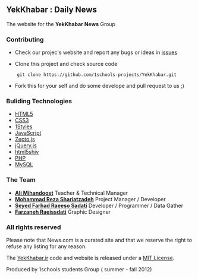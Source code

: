 ## YekKhabar : Daily News
The website for the **YekKhabar News** Group


### Contributing

* Check our projec's website and report any bugs or ideas in [issues](https://github.com/1schools-projects/YekKhabar/issues)

* Clone this project and check source code
```
    git clone https://github.com/1schools-projects/YekKhabar.git
```

* Fork this for your self and do some develope and pull request to us ;)


### Buliding Technologies
* [HTML5](http://ali.md/wiki/html5)
* [CSS3](http://ali.md/css3ref)
* [1Styles](http://ali.md/1styles)
* [JavaScript](http://ali.md/wiki/javascript)
* [Zepto.js](http://ali.md/zepto.js)
* [jQuery.js](http://ali.md/jquery.js)
* [html5shiv](http://ali.md/html5shiv)
* [PHP](http://ali.md/php/)
* [MySQL](http://ali.md/wiki/mysql)


### The Team
* [**Ali Mihandoost**](http://github.com/Alimd) Teacher & Technical Manager
* [**Mohammad Reza Shariatzadeh**](https://github.com/Mrshcom) Project Manager / Developer 
* [**Seyed Farhad Raeeso Sadati**](https://github.com/farhad-rs) Developer / Programmer / Data Gather
* [**Farzaneh Raeissdati**](http://www.art20.ir) Graphic Designer

### All rights reserved ###
Please note that News.com is a curated site and that we reserve the right to refuse any listing for any reason.

The [YekKhabar.ir](http://YekKhabar.ir) code and website is released under a [MIT License](http://opensource.org/licenses/MIT).


Produced by 1schools students Group ( summer - fall 2012)

